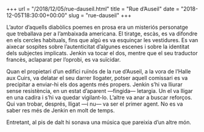 +++
url = "/2018/12/05/rue-dauseil.html"
title = "Rue d’Auseil"
date = "2018-12-05T18:30:00+00:00"
slug = "rue-dauseil"
+++

L’autor d’aquells diabòlics poemes en prosa era un misteriós personatge que treballava per a l’ambaixada americana. El tiratge, escàs, es va difondre en els cercles habituals, fins que algú es va esquinçar les vestidures. Es van aixecar sospites sobre l’autenticitat d’algunes escenes i sobre la identitat dels subjectes implicats. Jenkin va tocar el dos, mentre que el seu traductor francès, aclaparat per l’oprobi, es va suïcidar.

Quan el propietari d’un edifici ruïnós de la rue d’Auseil, a la vora de l’Halle aux Cuirs, va delatar el seu darrer llogater, potser aquell comissari es va precipitar a enviar-hi els dos agents més propers. Jenkin s’hi va lliurar sense resistència, en un estat d’aparent —fingida— letargia. Un el va lligar en una cadira i s’hi va quedar vigilant-lo. L’altre va anar a buscar reforços. Qui van trobar, després, lligat —i nu— va ser el primer agent. No es va saber res més de Jenkin en molt de temps.

Entretant, al pis de dalt hi sonava una música que pareixia d’un altre món.

